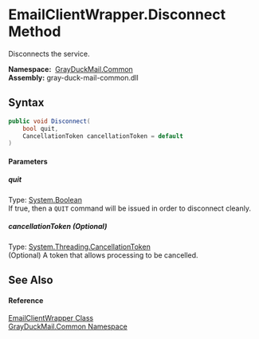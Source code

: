EmailClientWrapper.Disconnect Method
====================================
Disconnects the service.

  **Namespace:**  [GrayDuckMail.Common][1]  
  **Assembly:** gray-duck-mail-common.dll

Syntax
------

```csharp
public void Disconnect(
	bool quit,
	CancellationToken cancellationToken = default
)
```

#### Parameters

##### *quit*
Type: [System.Boolean][2]  
 If true, then a `QUIT` command will be issued in order to disconnect cleanly.

##### *cancellationToken* (Optional)
Type: [System.Threading.CancellationToken][3]  
 (Optional) A token that allows processing to be cancelled.


See Also
--------

#### Reference
[EmailClientWrapper Class][4]  
[GrayDuckMail.Common Namespace][1]  

[1]: ../README.md
[2]: https://docs.microsoft.com/dotnet/api/system.boolean
[3]: https://docs.microsoft.com/dotnet/api/system.threading.cancellationtoken
[4]: README.md